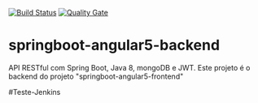 [![Build Status](https://travis-ci.org/tgouvea/springboot-angular5-backend.svg?branch=master)](https://travis-ci.org/tgouvea/springboot-angular5-backend)
[![Quality Gate](https://sonarcloud.io/api/project_badges/measure?project=com.tiagogouvea%3Aspringboot-angular5-backend&metric=alert_status)](https://sonarcloud.io/dashboard?id=com.tiagogouvea%3Aspringboot-angular5-backend)

# springboot-angular5-backend
API RESTful com Spring Boot, Java 8, mongoDB e JWT. Este projeto é o backend do projeto "springboot-angular5-frontend"

#Teste-Jenkins
